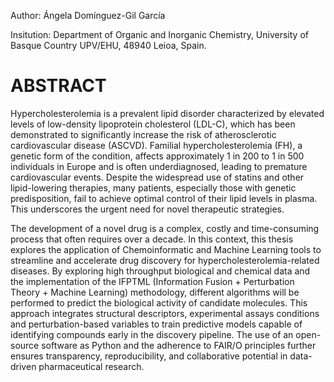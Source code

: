 Author: Ángela Domínguez-Gil García

Insitution: Department of Organic and Inorganic Chemistry, University of Basque Country UPV/EHU, 48940 Leioa, Spain.

# **ABSTRACT**

Hypercholesterolemia is a prevalent lipid disorder characterized by elevated levels of low-density lipoprotein cholesterol (LDL-C), which has been demonstrated to significantly increase the risk of atherosclerotic cardiovascular disease (ASCVD). Familial hypercholesterolemia (FH), a genetic form of the condition, affects approximately 1 in 200 to 1 in 500 individuals in Europe and is often underdiagnosed, leading to premature cardiovascular events. Despite the widespread use of statins and other lipid-lowering therapies, many patients, especially those with genetic predisposition, fail to achieve optimal control of their lipid levels in plasma. This underscores the urgent need for novel therapeutic strategies. 

The development of a novel drug is a complex, costly and time-consuming process that often requires over a decade. In this context, this thesis explores the application of Chemoinformatic and Machine Learning tools to streamline and accelerate drug discovery for hypercholesterolemia-related diseases. By exploring high throughput biological and chemical data and the implementation of the IFPTML (Information Fusion + Perturbation Theory + Machine Learning) methodology, different algorithms will be performed to predict the biological activity of candidate molecules. This approach integrates structural descriptors, experimental assays conditions and perturbation-based variables to train predictive models capable of identifying compounds early in the discovery pipeline. The use of an open-source software as Python and the adherence to FAIR/O principles further ensures transparency, reproducibility, and collaborative potential in data-driven pharmaceutical research.


